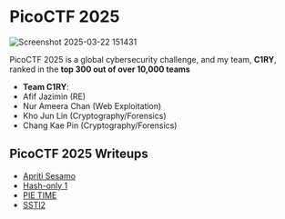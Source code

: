 # PicoCTF 2025

![Screenshot 2025-03-22 151431](https://github.com/user-attachments/assets/5cf0b880-468b-4401-b80f-7274dd605819)

PicoCTF 2025 is a global cybersecurity challenge, and my team, **C1RY**, ranked in the **top 300 out of over 10,000 teams**

- **Team C1RY**:
- Afif Jazimin (RE)
- Nur Ameera Chan (Web Exploitation)
- Kho Jun Lin (Cryptography/Forensics)
- Chang Kae Pin (Cryptography/Forensics)

## PicoCTF 2025 Writeups

- [Apriti Sesamo](Apriti-Sesamo.md)  
- [Hash-only 1](Hash-only-1.md)  
- [PIE TIME](PIE-TIME.md)  
- [SSTI2](SSTI2.md)
